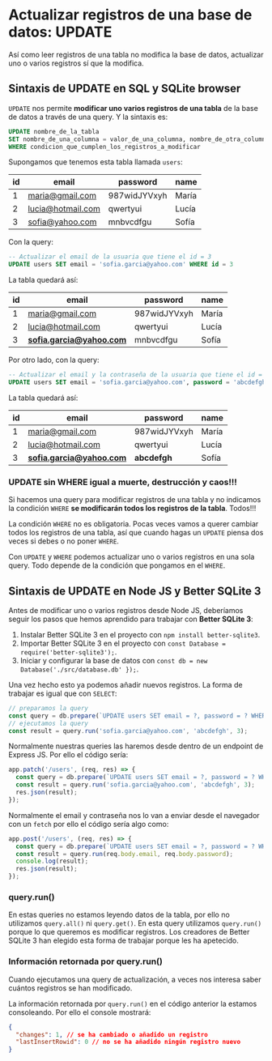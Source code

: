 # Actualizar registros de una base de datos: UPDATE

Así como leer registros de una tabla no modifica la base de datos, actualizar uno o varios registros sí que la modifica.

## Sintaxis de UPDATE en SQL y SQLite browser

`UPDATE` nos permite **modificar uno varios registros de una tabla** de la base de datos a través de una query. Y la sintaxis es:

```sql
UPDATE nombre_de_la_tabla
SET nombre_de_una_columna = valor_de_una_columna, nombre_de_otra_columna = valor_de_otra_columna
WHERE condicion_que_cumplen_los_registros_a_modificar
```

Supongamos que tenemos esta tabla llamada `users`:

| id  | email              | password     | name  |
| --- | ------------------ | ------------ | ----- |
| 1   | maria@gmail.com    | 987widJYVxyh | María |
| 2   | lucia@hotmail.com  | qwertyui     | Lucía |
| 3   | sofia@yahoo.com    | mnbvcdfgu    | Sofía |

Con la query:

```sql
-- Actualizar el email de la usuaria que tiene el id = 3
UPDATE users SET email = 'sofia.garcia@yahoo.com' WHERE id = 3
```

La tabla quedará así:

| id  | email                      | password     | name  |
| --- | -------------------------- | ------------ | ----- |
| 1   | maria@gmail.com            | 987widJYVxyh | María |
| 2   | lucia@hotmail.com          | qwertyui     | Lucía |
| 3   | **sofia.garcia@yahoo.com** | mnbvcdfgu    | Sofía |

Por otro lado, con la query:

```sql
-- Actualizar el email y la contraseña de la usuaria que tiene el id = 3
UPDATE users SET email = 'sofia.garcia@yahoo.com', password = 'abcdefgh' WHERE id >= 2
```

La tabla quedará así:

| id  | email                      | password     | name  |
| --- | -------------------------- | ------------ | ----- |
| 1   | maria@gmail.com            | 987widJYVxyh | María |
| 2   | lucia@hotmail.com          | qwertyui     | Lucía |
| 3   | **sofia.garcia@yahoo.com** | **abcdefgh** | Sofía |

### UPDATE sin WHERE igual a muerte, destrucción y caos!!!

Si hacemos una query para modificar registros de una tabla y no indicamos la condición `WHERE` **se modificarán todos los registros de la tabla**. Todos!!!

La condición `WHERE` no es obligatoria. Pocas veces vamos a querer cambiar todos los registros de una tabla, así que cuando hagas un `UPDATE` piensa dos veces si debes o no poner `WHERE`.

Con `UPDATE` y `WHERE` podemos actualizar uno o varios registros en una sola query. Todo depende de la condición que pongamos en el `WHERE`.

## Sintaxis de UPDATE en Node JS y Better SQLite 3

Antes de modificar uno o varios registros desde Node JS, deberíamos seguir los pasos que hemos aprendido para trabajar con **Better SQLite 3**:

1. Instalar Better SQLite 3 en el proyecto con `npm install better-sqlite3`.
1. Importar Better SQLite 3 en el proyecto con `const Database = require('better-sqlite3');`.
1. Iniciar y configurar la base de datos con `const db = new Database('./src/database.db' });`.

Una vez hecho esto ya podemos añadir nuevos registros. La forma de trabajar es igual que con `SELECT`:

```js
// preparamos la query
const query = db.prepare(`UPDATE users SET email = ?, password = ? WHERE id = ?`);
// ejecutamos la query
const result = query.run('sofia.garcia@yahoo.com', 'abcdefgh', 3);
```

Normalmente nuestras queries las haremos desde dentro de un endpoint de Express JS. Por ello el código sería:

```js
app.patch('/users', (req, res) => {
  const query = db.prepare(`UPDATE users SET email = ?, password = ? WHERE id = ?`);
  const result = query.run('sofia.garcia@yahoo.com', 'abcdefgh', 3);
  res.json(result);
});
```

Normalmente el email y contraseña nos lo van a enviar desde el navegador con un `fetch` por ello el código sería algo como:

```js
app.post('/users', (req, res) => {
  const query = db.prepare(`UPDATE users SET email = ?, password = ? WHERE id = ?`);
  const result = query.run(req.body.email, req.body.password);
  console.log(result);
  res.json(result);
});
```

### query.run()

En estas queries no estamos leyendo datos de la tabla, por ello no utilizamos `query.all()` ni `query.get()`. En esta query utilizamos `query.run()` porque lo que queremos es modificar registros. Los creadores de Better SQLite 3 han elegido esta forma de trabajar porque les ha apetecido.

### Información retornada por query.run()

Cuando ejecutamos una query de actualización, a veces nos interesa saber cuántos registros se han modificado.

La información retornada por `query.run()` en el código anterior la estamos consoleando. Por ello el console mostrará:

```json
{
  "changes": 1, // se ha cambiado o añadido un registro
  "lastInsertRowid": 0 // no se ha añadido ningún registro nuevo
}
```